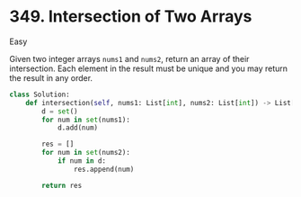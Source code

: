 # 349. Intersection of Two Arrays

Easy

Given two integer arrays `nums1` and `nums2`, return an array of their intersection. Each element in the result must be unique and you may return the result in any order.

```python
class Solution:
    def intersection(self, nums1: List[int], nums2: List[int]) -> List[int]:
        d = set()
        for num in set(nums1):
            d.add(num)

        res = []
        for num in set(nums2):
            if num in d:
                res.append(num)

        return res
```
